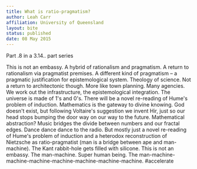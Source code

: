 ```yaml
---
title: What is ratio-pragmatism?
author: Leah Carr
affiliation: University of Queensland
layout: bite
status: published
date: 08 May 2015
---
```


Part .8 in a 3.14.. part series

This is not an embassy. A  hybrid of rationalism and pragmatism. A return to rationalism via pragmatist premises. A different kind of pragmatism – a pragmatic justification for epistemological system. Theology of science. Not a return to architectonic though. More like town planning. Many agencies. We work out the infrastructure, the epistemological integration. The universe is made of 1's and 0's. There will be a novel re-reading of Hume's problem of induction. Mathematics is the gateway to divine knowing. God doesn't exist, but following Voltaire's suggestion we invent Hir, just so our head stops bumping the door way on our way to the future. Mathematical abstraction? Music bridges the divide between numbers and our fractal edges. Dance dance dance to the radio. But mostly just a novel re-reading of Hume's problem of induction and a heterodox reconstruction of Nietzsche as ratio-pragmatist (man is a bridge between ape and man-machine). The Kant rabbit-hole gets filled with silicone. This is not an embassy. The man-machine. Super human being. The man-machine-machine-machine-machine-machine-machine-machine. #accelerate